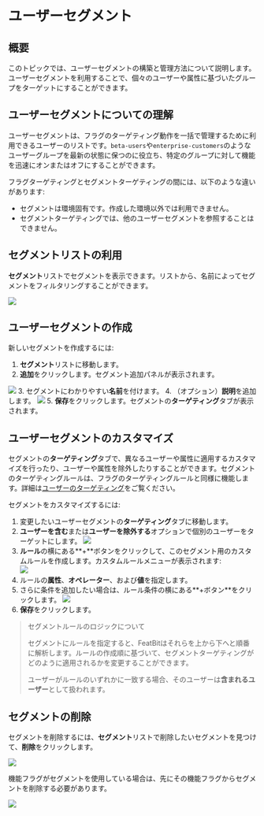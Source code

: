# ユーザーセグメント

## 概要

このトピックでは、ユーザーセグメントの構築と管理方法について説明します。ユーザーセグメントを利用することで、個々のユーザーや属性に基づいたグループをターゲットにすることができます。

## ユーザーセグメントについての理解

ユーザーセグメントは、フラグのターゲティング動作を一括で管理するために利用できるユーザーのリストです。`beta-users`や`enterprise-customers`のようなユーザーグループを最新の状態に保つのに役立ち、特定のグループに対して機能を迅速にオンまたはオフにすることができます。

フラグターゲティングとセグメントターゲティングの間には、以下のような違いがあります:

* セグメントは環境固有です。作成した環境以外では利用できません。
* セグメントターゲティングでは、他のユーザーセグメントを参照することはできません。

## セグメントリストの利用

**セグメント**リストでセグメントを表示できます。リストから、名前によってセグメントをフィルタリングすることができます。

![](../../feature-flags/assets/users-and-user-segments/user-segments/001.webp)

## ユーザーセグメントの作成

新しいセグメントを作成するには:

1. **セグメント**リストに移動します。
2. **追加**をクリックします。セグメント追加パネルが表示されます。

![](../../feature-flags/assets/users-and-user-segments/user-segments/002.webp)
3. セグメントにわかりやすい**名前**を付けます。
4. （オプション）**説明**を追加します。
![](../../feature-flags/assets/users-and-user-segments/user-segments/003.webp)
5. **保存**をクリックします。セグメントの**ターゲティング**タブが表示されます。

## ユーザーセグメントのカスタマイズ

セグメントの**ターゲティング**タブで、異なるユーザーや属性に適用するカスタマイズを行ったり、ユーザーや属性を除外したりすることができます。セグメントのターゲティングルールは、フラグのターゲティングルールと同様に機能します。詳細は[ユーザーのターゲティング](../targeting-users-with-flags/targeting-rules.md)をご覧ください。

セグメントをカスタマイズするには:

1. 変更したいユーザーセグメントの**ターゲティング**タブに移動します。
2. **ユーザーを含む**または**ユーザーを除外する**オプションで個別のユーザーをターゲットにします。
![](../../feature-flags/assets/users-and-user-segments/user-segments/004.webp)
3. **ルール**の横にある**+**ボタンをクリックして、このセグメント用のカスタムルールを作成します。カスタムルールメニューが表示されます:\
![](../../feature-flags/assets/users-and-user-segments/user-segments/005.webp)
4. ルールの**属性**、**オペレーター**、および**値**を指定します。
5. さらに条件を追加したい場合は、ルール条件の横にある**+ボタン**をクリックします。
![](../../feature-flags/assets/users-and-user-segments/user-segments/006.webp)
6. **保存**をクリックします。

> セグメントルールのロジックについて
>
> セグメントにルールを指定すると、FeatBitはそれらを上から下へと順番に解析します。ルールの作成順に基づいて、セグメントターゲティングがどのように適用されるかを変更することができます。
>
> ユーザーがルールのいずれかに一致する場合、そのユーザーは**含まれるユーザー**として扱われます。

## セグメントの削除

セグメントを削除するには、**セグメント**リストで削除したいセグメントを見つけて、**削除**をクリックします。

![](../../feature-flags/assets/users-and-user-segments/user-segments/007.webp)

機能フラグがセグメントを使用している場合は、先にその機能フラグからセグメントを削除する必要があります。

![](../../feature-flags/assets/users-and-user-segments/user-segments/008.webp)
